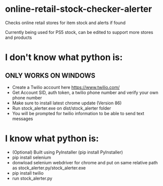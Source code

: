 # online-retail-stock-checker-alerter
Checks online retail stores for item stock and alerts if found

Currently being used for PS5 stock, can be edited to support more stores and products

# I don't know what python is:
## ONLY WORKS ON WINDOWS
- Create a Twilio account here https://www.twilio.com/ 
- Get Account SID, auth token, a twilio phone number and verify your own phone number
- Make sure to install latest chrome update (Version 86)
- Run stock_alerter.exe on dist/stock_alerter folder
- You will be prompted for twilio information to be able to send text messages

# I know what python is:
- (Optional) Built using PyInstaller (pip install PyInstaller)
- pip install selenium 
- donwload selenium webdriver for chrome and put on same relative path as stock_alerter.py/stock_alerter.exe
- pip install twilio
- run stock_alerter.py
